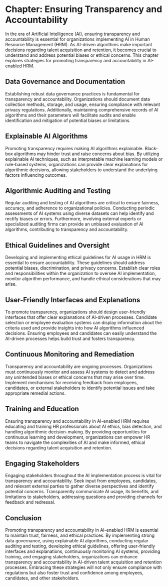 Chapter: Ensuring Transparency and Accountability
=================================================

In the era of Artificial Intelligence (AI), ensuring transparency and accountability is essential for organizations implementing AI in Human Resource Management (HRM). As AI-driven algorithms make important decisions regarding talent acquisition and retention, it becomes crucial to understand and address potential biases or ethical concerns. This chapter explores strategies for promoting transparency and accountability in AI-enabled HRM.

Data Governance and Documentation
---------------------------------

Establishing robust data governance practices is fundamental for transparency and accountability. Organizations should document data collection methods, storage, and usage, ensuring compliance with relevant privacy regulations. Additionally, maintaining comprehensive records of AI algorithms and their parameters will facilitate audits and enable identification and mitigation of potential biases or limitations.

Explainable AI Algorithms
-------------------------

Promoting transparency requires making AI algorithms explainable. Black-box algorithms may hinder trust and raise concerns about bias. By utilizing explainable AI techniques, such as interpretable machine learning models or rule-based systems, organizations can provide clear explanations for algorithmic decisions, allowing stakeholders to understand the underlying factors influencing outcomes.

Algorithmic Auditing and Testing
--------------------------------

Regular auditing and testing of AI algorithms are critical to ensure fairness, accuracy, and adherence to organizational policies. Conducting periodic assessments of AI systems using diverse datasets can help identify and rectify biases or errors. Furthermore, involving external experts or specialized auditing firms can provide an unbiased evaluation of AI algorithms, contributing to transparency and accountability.

Ethical Guidelines and Oversight
--------------------------------

Developing and implementing ethical guidelines for AI usage in HRM is essential to ensure accountability. These guidelines should address potential biases, discrimination, and privacy concerns. Establish clear roles and responsibilities within the organization to oversee AI implementation, monitor algorithm performance, and handle ethical considerations that may arise.

User-Friendly Interfaces and Explanations
-----------------------------------------

To promote transparency, organizations should design user-friendly interfaces that offer clear explanations of AI-driven processes. Candidate selection or employee evaluation systems can display information about the criteria used and provide insights into how AI algorithms influenced decisions. Ensuring employees and candidates can easily understand the AI-driven processes helps build trust and fosters transparency.

Continuous Monitoring and Remediation
-------------------------------------

Transparency and accountability are ongoing processes. Organizations must continuously monitor and assess AI systems to detect and address any unintended biases or ethical concerns that may arise over time. Implement mechanisms for receiving feedback from employees, candidates, or external stakeholders to identify potential issues and take appropriate remedial actions.

Training and Education
----------------------

Ensuring transparency and accountability in AI-enabled HRM requires educating and training HR professionals about AI ethics, bias detection, and handling algorithmic decision-making. By providing opportunities for continuous learning and development, organizations can empower HR teams to navigate the complexities of AI and make informed, ethical decisions regarding talent acquisition and retention.

Engaging Stakeholders
---------------------

Engaging stakeholders throughout the AI implementation process is vital for transparency and accountability. Seek input from employees, candidates, and relevant external parties to gather diverse perspectives and identify potential concerns. Transparently communicate AI usage, its benefits, and limitations to stakeholders, addressing questions and providing channels for feedback and redressal.

Conclusion
----------

Promoting transparency and accountability in AI-enabled HRM is essential to maintain trust, fairness, and ethical practices. By implementing strong data governance, using explainable AI algorithms, conducting regular auditing and testing, developing ethical guidelines, offering user-friendly interfaces and explanations, continuously monitoring AI systems, providing training, and engaging stakeholders, organizations can enhance transparency and accountability in AI-driven talent acquisition and retention processes. Embracing these strategies will not only ensure compliance with regulations but also foster trust and confidence among employees, candidates, and other stakeholders.
